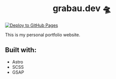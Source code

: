 <h1 align="center">grabau.dev 🛸</h1>

[![Deploy to GitHub Pages](https://github.com/zeronacer/personal-website/actions/workflows/deploy.yml/badge.svg)](https://github.com/zeronacer/personal-website/actions/workflows/deploy.yml)

This is my personal portfolio website.

<h2>Built with:</h2>

<ul>
<li>Astro</li>
<li>SCSS</li>
<li>GSAP</li>
</ul>
